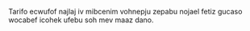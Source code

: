 Tarifo ecwufof najlaj iv mibcenim vohnepju zepabu nojael fetiz gucaso wocabef icohek ufebu soh mev maaz dano.